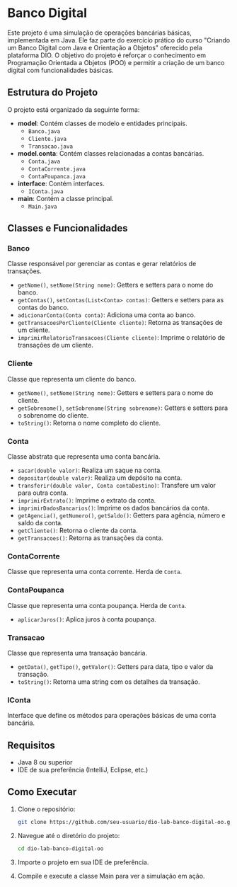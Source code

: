 # Banco Digital

Este projeto é uma simulação de operações bancárias básicas, implementada em Java. Ele faz parte do exercício prático do curso 
"Criando um Banco Digital com Java e Orientação a Objetos" oferecido pela plataforma DIO. O objetivo do projeto é reforçar o conhecimento em 
Programação Orientada a Objetos (POO) e permitir a criação de um banco digital com funcionalidades básicas.

## Estrutura do Projeto

O projeto está organizado da seguinte forma:

- **model**: Contém classes de modelo e entidades principais.
   - `Banco.java`
   - `Cliente.java`
   - `Transacao.java`
- **model.conta**: Contém classes relacionadas a contas bancárias.
   - `Conta.java`
   - `ContaCorrente.java`
   - `ContaPoupanca.java`
- **interface**: Contém interfaces.
   - `IConta.java`
- **main**: Contém a classe principal.
   - `Main.java`

## Classes e Funcionalidades

### Banco
Classe responsável por gerenciar as contas e gerar relatórios de transações.

- `getNome()`, `setNome(String nome)`: Getters e setters para o nome do banco.
- `getContas()`, `setContas(List<Conta> contas)`: Getters e setters para as contas do banco.
- `adicionarConta(Conta conta)`: Adiciona uma conta ao banco.
- `getTransacoesPorCliente(Cliente cliente)`: Retorna as transações de um cliente.
- `imprimirRelatorioTransacoes(Cliente cliente)`: Imprime o relatório de transações de um cliente.

### Cliente
Classe que representa um cliente do banco.

- `getNome()`, `setNome(String nome)`: Getters e setters para o nome do cliente.
- `getSobrenome()`, `setSobrenome(String sobrenome)`: Getters e setters para o sobrenome do cliente.
- `toString()`: Retorna o nome completo do cliente.

### Conta
Classe abstrata que representa uma conta bancária.

- `sacar(double valor)`: Realiza um saque na conta.
- `depositar(double valor)`: Realiza um depósito na conta.
- `transferir(double valor, Conta contaDestino)`: Transfere um valor para outra conta.
- `imprimirExtrato()`: Imprime o extrato da conta.
- `imprimirDadosBancarios()`: Imprime os dados bancários da conta.
- `getAgencia()`, `getNumero()`, `getSaldo()`: Getters para agência, número e saldo da conta.
- `getCliente()`: Retorna o cliente da conta.
- `getTransacoes()`: Retorna as transações da conta.

### ContaCorrente
Classe que representa uma conta corrente. Herda de `Conta`.

### ContaPoupanca
Classe que representa uma conta poupança. Herda de `Conta`.

- `aplicarJuros()`: Aplica juros à conta poupança.

### Transacao
Classe que representa uma transação bancária.

- `getData()`, `getTipo()`, `getValor()`: Getters para data, tipo e valor da transação.
- `toString()`: Retorna uma string com os detalhes da transação.

### IConta
Interface que define os métodos para operações básicas de uma conta bancária.

## Requisitos

- Java 8 ou superior
- IDE de sua preferência (IntelliJ, Eclipse, etc.)

## Como Executar

1. Clone o repositório:

   ```bash
   git clone https://github.com/seu-usuario/dio-lab-banco-digital-oo.git
   ```

2. Navegue até o diretório do projeto:

   ```bash
   cd dio-lab-banco-digital-oo
   ```

3. Importe o projeto em sua IDE de preferência.

4. Compile e execute a classe Main para ver a simulação em ação.
